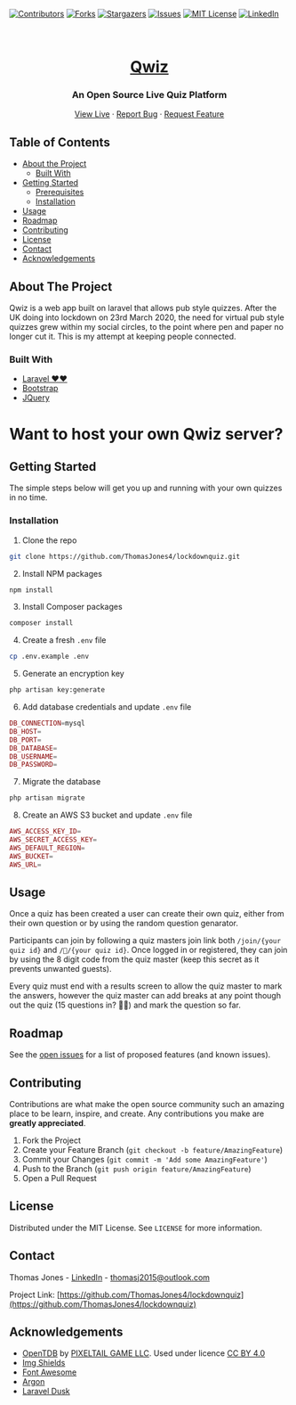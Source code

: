 <!-- PROJECT SHIELDS -->
[![Contributors][contributors-shield]][contributors-url]
[![Forks][forks-shield]][forks-url]
[![Stargazers][stars-shield]][stars-url]
[![Issues][issues-shield]][issues-url]
[![MIT License][license-shield]][license-url]
[![LinkedIn][linkedin-shield]][linkedin-url]



<!-- PROJECT LOGO -->
<br />
<p align="center">
  <a href="https://github.com/ThomasJones4/lockdownquiz">
      <h1 align="center" style="decoration:none;">Qwiz</h1>
  </a>

  <h3 align="center">An Open Source Live Quiz Platform</h3>

  <p align="center">
    <a href="https://qwiz.co.uk/">View Live</a>
    ·
    <a href="https://github.com/ThomasJones4/lockdownquiz/issues">Report Bug</a>
    ·
    <a href="https://github.com/ThomasJones4/lockdownquiz/issues">Request Feature</a>
  </p>
</p>



<!-- TABLE OF CONTENTS -->
## Table of Contents

* [About the Project](#about-the-project)
  * [Built With](#built-with)
* [Getting Started](#getting-started)
  * [Prerequisites](#prerequisites)
  * [Installation](#installation)
* [Usage](#usage)
* [Roadmap](#roadmap)
* [Contributing](#contributing)
* [License](#license)
* [Contact](#contact)
* [Acknowledgements](#acknowledgements)



<!-- ABOUT THE PROJECT -->
## About The Project

Qwiz is a web app built on laravel that allows pub style quizzes. After the UK doing into lockdown on 23rd March 2020, the need for virtual pub style quizzes grew within my social circles, to the point where pen and paper no longer cut it. This is my attempt at keeping people connected.


### Built With
* [Laravel ❤️❤️](https://github.com/laravel/laravel)
* [Bootstrap](https://github.com/twbs/bootstrap)
* [JQuery](https://github.com/jquery/jquery)


# Want to host your own Qwiz server?
<!-- GETTING STARTED -->
## Getting Started

The simple steps below will get you up and running with your own quizzes in no time.

### Installation

1. Clone the repo
```sh
git clone https://github.com/ThomasJones4/lockdownquiz.git
```
2. Install NPM packages
```sh
npm install
```
3. Install Composer packages
```sh
composer install
```
4. Create a fresh `.env` file
```sh
cp .env.example .env
```
5. Generate an encryption key
```sh
php artisan key:generate
```
6. Add database credentials and update `.env` file
```php
DB_CONNECTION=mysql
DB_HOST=
DB_PORT=
DB_DATABASE=
DB_USERNAME=
DB_PASSWORD=
```
7. Migrate the database
```sh
php artisan migrate
```
8. Create an AWS S3 bucket and update `.env` file
```php
AWS_ACCESS_KEY_ID=
AWS_SECRET_ACCESS_KEY=
AWS_DEFAULT_REGION=
AWS_BUCKET=
AWS_URL=
```

<!-- USAGE EXAMPLES -->
## Usage

Once a quiz has been created a user can create their own quiz, either from their own question or by using the random question genarator.

Participants can join by following a quiz masters join link both `/join/{your quiz id}` and `/🎲/{your quiz id}`. Once logged in or registered, they can join by using the 8 digit code from the quiz master (keep this secret as it prevents unwanted guests).

Every quiz must end with a results screen to allow the quiz master to mark the answers, however the quiz master can add breaks at any point though out the quiz (15 questions in? 👀🍻) and mark the question so far.

<!-- ROADMAP -->
## Roadmap

See the [open issues](https://github.com/ThomasJones4/lockdownquiz/issues) for a list of proposed features (and known issues).



<!-- CONTRIBUTING -->
## Contributing

Contributions are what make the open source community such an amazing place to be learn, inspire, and create. Any contributions you make are **greatly appreciated**.

1. Fork the Project
2. Create your Feature Branch (`git checkout -b feature/AmazingFeature`)
3. Commit your Changes (`git commit -m 'Add some AmazingFeature'`)
4. Push to the Branch (`git push origin feature/AmazingFeature`)
5. Open a Pull Request



<!-- LICENSE -->
## License

Distributed under the MIT License. See `LICENSE` for more information.



<!-- CONTACT -->
## Contact

Thomas Jones - [LinkedIn](https://linkedin.com/thomasjpjones) - thomasj2015@outlook.com

Project Link: [https://github.com/ThomasJones4/lockdownquiz](https://github.com/ThomasJones4/lockdownquiz)



<!-- ACKNOWLEDGEMENTS -->
## Acknowledgements
* [OpenTDB](https://opentdb.com/) by [PIXELTAIL GAME LLC](https://www.pixeltailgames.com/). Used under licence [CC BY 4.0](https://creativecommons.org/licenses/by-sa/4.0/)
* [Img Shields](https://shields.io)
* [Font Awesome](https://fontawesome.com)
* [Argon](https://github.com/creativetimofficial/argon-dashboard-laravel)
* [Laravel Dusk](https://github.com/laravel/dusk)


<!-- MARKDOWN LINKS & IMAGES -->
<!-- https://www.markdownguide.org/basic-syntax/#reference-style-links -->
[contributors-shield]: https://img.shields.io/github/contributors/ThomasJones4/lockdownquiz.svg?style=flat-square
[contributors-url]: https://github.com/ThomasJones4/lockdownquiz/graphs/contributors
[forks-shield]: https://img.shields.io/github/forks/ThomasJones4/lockdownquiz.svg?style=flat-square
[forks-url]: https://github.com/ThomasJones4/lockdownquiz/network/members
[stars-shield]: https://img.shields.io/github/stars/ThomasJones4/lockdownquiz.svg?style=flat-square
[stars-url]: https://github.com/ThomasJones4/lockdownquiz/stargazers
[issues-shield]: https://img.shields.io/github/issues/ThomasJones4/lockdownquiz.svg?style=flat-square
[issues-url]: https://github.com/ThomasJones4/lockdownquiz/issues
[license-shield]: https://img.shields.io/github/license/ThomasJones4/lockdownquiz.svg?style=flat-square
[license-url]: https://github.com/ThomasJones4/lockdownquiz/blob/master/LICENSE.txt
[linkedin-shield]: https://img.shields.io/badge/-LinkedIn-black.svg?style=flat-square&logo=linkedin&colorB=555
[linkedin-url]: https://linkedin.com/in/thomasjpjones
